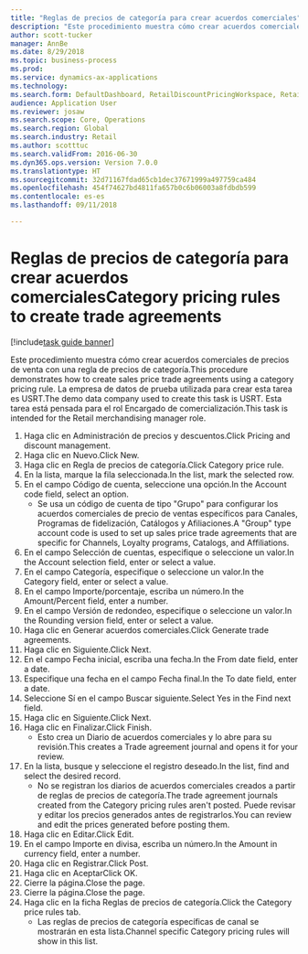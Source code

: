 ```yaml
--- 
title: "Reglas de precios de categoría para crear acuerdos comerciales"
description: "Este procedimiento muestra cómo crear acuerdos comerciales de precios de venta con una regla de precios de categoría."
author: scott-tucker
manager: AnnBe
ms.date: 8/29/2018
ms.topic: business-process
ms.prod: 
ms.service: dynamics-ax-applications
ms.technology: 
ms.search.form: DefaultDashboard, RetailDiscountPricingWorkspace, RetailPricingDiscountCategoryPriceRule, RetailCategoryPriceRule, EcoResCategorySingleLookup, RetailCategoryPriceWizard, PriceDiscAdm, PriceDiscAdmTable
audience: Application User
ms.reviewer: josaw
ms.search.scope: Core, Operations
ms.search.region: Global
ms.search.industry: Retail
ms.author: scotttuc
ms.search.validFrom: 2016-06-30
ms.dyn365.ops.version: Version 7.0.0
ms.translationtype: HT
ms.sourcegitcommit: 32d71167fdad65cb1dec37671999a497759ca484
ms.openlocfilehash: 454f74627bd4811fa657b0c6b06003a8fdbdb599
ms.contentlocale: es-es
ms.lasthandoff: 09/11/2018

---
```

# <a name="category-pricing-rules-to-create-trade-agreements"></a><span data-ttu-id="67cc7-103">Reglas de precios de categoría para crear acuerdos comerciales</span><span class="sxs-lookup"><span data-stu-id="67cc7-103">Category pricing rules to create trade agreements</span></span>

[!include[task guide banner](../includes/task-guide-banner.md)]

<span data-ttu-id="67cc7-104">Este procedimiento muestra cómo crear acuerdos comerciales de precios de venta con una regla de precios de categoría.</span><span class="sxs-lookup"><span data-stu-id="67cc7-104">This procedure demonstrates how to create sales price trade agreements using a category pricing rule.</span></span> <span data-ttu-id="67cc7-105">La empresa de datos de prueba utilizada para crear esta tarea es USRT.</span><span class="sxs-lookup"><span data-stu-id="67cc7-105">The demo data company used to create this task is USRT.</span></span> <span data-ttu-id="67cc7-106">Esta tarea está pensada para el rol Encargado de comercialización.</span><span class="sxs-lookup"><span data-stu-id="67cc7-106">This task is intended for the Retail merchandising manager role.</span></span>

1. <span data-ttu-id="67cc7-107">Haga clic en Administración de precios y descuentos.</span><span class="sxs-lookup"><span data-stu-id="67cc7-107">Click Pricing and discount management.</span></span>
2. <span data-ttu-id="67cc7-108">Haga clic en Nuevo.</span><span class="sxs-lookup"><span data-stu-id="67cc7-108">Click New.</span></span>
3. <span data-ttu-id="67cc7-109">Haga clic en Regla de precios de categoría.</span><span class="sxs-lookup"><span data-stu-id="67cc7-109">Click Category price rule.</span></span>
4. <span data-ttu-id="67cc7-110">En la lista, marque la fila seleccionada.</span><span class="sxs-lookup"><span data-stu-id="67cc7-110">In the list, mark the selected row.</span></span>
5. <span data-ttu-id="67cc7-111">En el campo Código de cuenta, seleccione una opción.</span><span class="sxs-lookup"><span data-stu-id="67cc7-111">In the Account code field, select an option.</span></span>
    * <span data-ttu-id="67cc7-112">Se usa un código de cuenta de tipo "Grupo" para configurar los acuerdos comerciales de precio de ventas específicos para Canales, Programas de fidelización, Catálogos y Afiliaciones.</span><span class="sxs-lookup"><span data-stu-id="67cc7-112">A "Group" type account code is used to set up sales price trade agreements that are specific for Channels, Loyalty programs, Catalogs, and Affiliations.</span></span>  
6. <span data-ttu-id="67cc7-113">En el campo Selección de cuentas, especifique o seleccione un valor.</span><span class="sxs-lookup"><span data-stu-id="67cc7-113">In the Account selection field, enter or select a value.</span></span>
7. <span data-ttu-id="67cc7-114">En el campo Categoría, especifique o seleccione un valor.</span><span class="sxs-lookup"><span data-stu-id="67cc7-114">In the Category field, enter or select a value.</span></span>
8. <span data-ttu-id="67cc7-115">En el campo Importe/porcentaje, escriba un número.</span><span class="sxs-lookup"><span data-stu-id="67cc7-115">In the Amount/Percent field, enter a number.</span></span>
9. <span data-ttu-id="67cc7-116">En el campo Versión de redondeo, especifique o seleccione un valor.</span><span class="sxs-lookup"><span data-stu-id="67cc7-116">In the Rounding version field, enter or select a value.</span></span>
10. <span data-ttu-id="67cc7-117">Haga clic en Generar acuerdos comerciales.</span><span class="sxs-lookup"><span data-stu-id="67cc7-117">Click Generate trade agreements.</span></span>
11. <span data-ttu-id="67cc7-118">Haga clic en Siguiente.</span><span class="sxs-lookup"><span data-stu-id="67cc7-118">Click Next.</span></span>
12. <span data-ttu-id="67cc7-119">En el campo Fecha inicial, escriba una fecha.</span><span class="sxs-lookup"><span data-stu-id="67cc7-119">In the From date field, enter a date.</span></span>
13. <span data-ttu-id="67cc7-120">Especifique una fecha en el campo Fecha final.</span><span class="sxs-lookup"><span data-stu-id="67cc7-120">In the To date field, enter a date.</span></span>
14. <span data-ttu-id="67cc7-121">Seleccione Sí en el campo Buscar siguiente.</span><span class="sxs-lookup"><span data-stu-id="67cc7-121">Select Yes in the Find next field.</span></span>
15. <span data-ttu-id="67cc7-122">Haga clic en Siguiente.</span><span class="sxs-lookup"><span data-stu-id="67cc7-122">Click Next.</span></span>
16. <span data-ttu-id="67cc7-123">Haga clic en Finalizar.</span><span class="sxs-lookup"><span data-stu-id="67cc7-123">Click Finish.</span></span>
    * <span data-ttu-id="67cc7-124">Esto crea un Diario de acuerdos comerciales y lo abre para su revisión.</span><span class="sxs-lookup"><span data-stu-id="67cc7-124">This creates a Trade agreement journal and opens it for your review.</span></span>  
17. <span data-ttu-id="67cc7-125">En la lista, busque y seleccione el registro deseado.</span><span class="sxs-lookup"><span data-stu-id="67cc7-125">In the list, find and select the desired record.</span></span>
    * <span data-ttu-id="67cc7-126">No se registran los diarios de acuerdos comerciales creados a partir de reglas de precios de categoría.</span><span class="sxs-lookup"><span data-stu-id="67cc7-126">The trade agreement journals created from the Category pricing rules aren't posted.</span></span> <span data-ttu-id="67cc7-127">Puede revisar y editar los precios generados antes de registrarlos.</span><span class="sxs-lookup"><span data-stu-id="67cc7-127">You can  review and edit the prices generated before posting them.</span></span>  
18. <span data-ttu-id="67cc7-128">Haga clic en Editar.</span><span class="sxs-lookup"><span data-stu-id="67cc7-128">Click Edit.</span></span>
19. <span data-ttu-id="67cc7-129">En el campo Importe en divisa, escriba un número.</span><span class="sxs-lookup"><span data-stu-id="67cc7-129">In the Amount in currency field, enter a number.</span></span>
20. <span data-ttu-id="67cc7-130">Haga clic en Registrar.</span><span class="sxs-lookup"><span data-stu-id="67cc7-130">Click Post.</span></span>
21. <span data-ttu-id="67cc7-131">Haga clic en Aceptar</span><span class="sxs-lookup"><span data-stu-id="67cc7-131">Click OK.</span></span>
22. <span data-ttu-id="67cc7-132">Cierre la página.</span><span class="sxs-lookup"><span data-stu-id="67cc7-132">Close the page.</span></span>
23. <span data-ttu-id="67cc7-133">Cierre la página.</span><span class="sxs-lookup"><span data-stu-id="67cc7-133">Close the page.</span></span>
24. <span data-ttu-id="67cc7-134">Haga clic en la ficha Reglas de precios de categoría.</span><span class="sxs-lookup"><span data-stu-id="67cc7-134">Click the Category price rules tab.</span></span>
    * <span data-ttu-id="67cc7-135">Las reglas de precios de categoría específicas de canal se mostrarán en esta lista.</span><span class="sxs-lookup"><span data-stu-id="67cc7-135">Channel specific Category pricing rules will show in this list.</span></span>  


